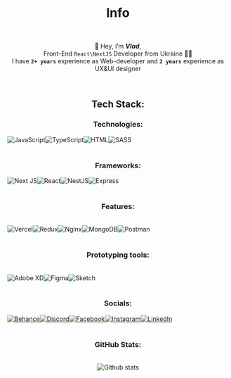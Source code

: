 <body>
  <h1 align="center">
    Info
  </h1>
  <br />
  <p align="center">
    👋 Hey, I’m <b><i>Vlad</i></b>,
    <br />
    Front-End <code>React\NextJS</code> Developer from Ukraine 💙💛
    <br />
    I have <code><b>2+ years</b></code> experience as Web-developer and <code><b>2 years</b></code> experience as UX&UI
    designer
  </p>
  <br />

  <h2 align="center">
    Tech Stack:
  </h2>
  <h3 align="center">Technologies:</h3>
  <div style="display: flex;" align="center">
    <img alt="JavaScript"
      src="https://img.shields.io/badge/javascript-%23323330.svg?style=flat&logo=javascript&logoColor=%23F7DF1E" />
    <img alt="TypeScript"
      src="https://img.shields.io/badge/typescript-%23007ACC.svg?style=flat&logo=typescript&logoColor=white" />
    <img src="https://img.shields.io/badge/html5-%23E34F26.svg?style=flat&logo=html5&logoColor=white" alt="HTML" />
    <img src="https://img.shields.io/badge/SASS-hotpink.svg?style=flat&logo=SASS&logoColor=white" alt="SASS" />
  </div>
  <br />

  <h3 align="center">Frameworks:</h3>
  <div style="display: flex;" align="center">
    <img src="https://img.shields.io/badge/Next-black?style=flat&logo=next.js&logoColor=white " alt="Next JS" />
    <img src="https://img.shields.io/badge/react-%2320232a.svg?style=flat&logo=react&logoColor=%2361DAFB" alt="React" />
    <img src="https://img.shields.io/badge/nestjs-%23E0234E.svg?style=flat&logo=nestjs&logoColor=white" alt="NestJS" />
    <img src="https://img.shields.io/badge/express.js-%23404d59.svg?style=flat&logo=express&logoColor=%2361DAFB"
      alt="Express" />
  </div>
  <br />

  <h3 align="center"> Features:</h3>
  <br />
  <div style="display: flex;" align="center">
    <img src="https://img.shields.io/badge/vercel-%23000000.svg?style=flat&logo=vercel&logoColor=white" alt="Vercel" />
    <img src="https://img.shields.io/badge/redux-%23593d88.svg?style=flat&logo=redux&logoColor=white" alt="Redux" />
    <img src="https://img.shields.io/badge/nginx-%23009639.svg?style=flat&logo=nginx&logoColor=white" alt="Nginx" />
    <img src="https://img.shields.io/badge/MongoDB-%234ea94b.svg?style=flat&logo=mongodb&logoColor=white"
      alt="MongoDB" />
    <img src="https://img.shields.io/badge/Postman-FF6C37?style=flat&logo=postman&logoColor=white" alt="Postman" />
  </div>
  <br />

  <h3 align="center"> Prototyping tools:</h3>
  <br />
  <div style="display: flex;" align="center">
    <img src="https://img.shields.io/badge/Adobe%20XD-470137?style=flat&logo=Adobe%20XD&logoColor=#FF61F6"
      alt="Adobe XD" />
    <img src="https://img.shields.io/badge/figma-%23F24E1E.svg?style=flat&logo=figma&logoColor=white" alt="Figma" />
    <img src="https://img.shields.io/badge/Sketch-FFB387?style=flat&logo=sketch&logoColor=black" alt="Sketch" />
  </div>
  <br />

  <h3 align="center"> Socials:</h3>
  <div style="display: flex;" align="center">
    <a href="https://behance.net/vlad-rey">
      <img src="https://img.shields.io/badge/Behance-1769ff?logo=behance&logoColor=white)](https://behance.net/vlad-rey"
        alt="Behance" />
    </a>
    <a href="htttps://discord.gg/Vlad-Rey#8905">
      <img src="https://img.shields.io/badge/Discord-%237289DA.svg?logo=discord&logoColor=white" alt="Discord" />
    </a>
    <a href="https://facebook.com/vls.rey">
      <img src="https://img.shields.io/badge/Facebook-%231877F2.svg?logo=Facebook&logoColor=white" alt="Facebook" />
    </a>
    <a href="https://instagram.com/_vlad.rey">
      <img src="https://img.shields.io/badge/Instagram-%23E4405F.svg?logo=Instagram&logoColor=white" alt="Instagram" />
    </a>
    <a href="https://linkedin.com/in/vlad-rey">
      <img src="https://img.shields.io/badge/LinkedIn-%230077B5.svg?logo=linkedin&logoColor=white" alt="LinkedIn" />
    </a>
  </div>
  <br />

  <h3 align="center"> GitHub Stats:</h3>
  <br />
  <div align="center">
    <img src="https://github-readme-streak-stats.herokuapp.com/?user=vlad-rey&theme=dark&hide_border=false"
      alt="Github stats" />
  </div>

</body>
